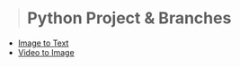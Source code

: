 > # Python Project & Branches

- [Image to Text](https://github.com/jatinbabariya/python/tree/ImgToTxt)
- [Video to Image](https://github.com/jatinbabariya/python/tree/VideoToImage)
